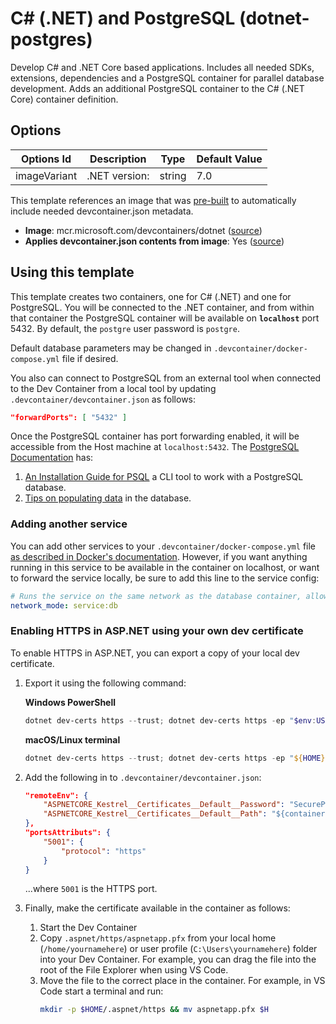 
# C# (.NET) and PostgreSQL (dotnet-postgres)

Develop C# and .NET Core based applications. Includes all needed SDKs, extensions, dependencies and a PostgreSQL container for parallel database development. Adds an additional PostgreSQL container to the C# (.NET Core) container definition.

## Options

| Options Id | Description | Type | Default Value |
|-----|-----|-----|-----|
| imageVariant | .NET version: | string | 7.0 |

This template references an image that was [pre-built](https://containers.dev/implementors/reference/#prebuilding) to automatically include needed devcontainer.json metadata.

* **Image**: mcr.microsoft.com/devcontainers/dotnet ([source](https://github.com/devcontainers/images/tree/main/src/dotnet))
* **Applies devcontainer.json contents from image**: Yes ([source](https://github.com/devcontainers/images/blob/main/src/dotnet/.devcontainer/devcontainer.json))

## Using this template

This template creates two containers, one for C# (.NET) and one for PostgreSQL. You will be connected to the .NET container, and from within that container the PostgreSQL container will be available on **`localhost`** port 5432. By default, the `postgre` user password is `postgre`. 

Default database parameters may be changed in `.devcontainer/docker-compose.yml` file if desired.

You also can connect to PostgreSQL from an external tool when connected to the Dev Container from a local tool by updating `.devcontainer/devcontainer.json` as follows:

```json
"forwardPorts": [ "5432" ]
```

Once the PostgreSQL container has port forwarding enabled, it will be accessible from the Host machine at `localhost:5432`. The [PostgreSQL Documentation](https://www.postgresql.org/docs/14/index.html) has:

1. [An Installation Guide for PSQL](https://www.postgresql.org/docs/14/installation.html) a CLI tool to work with a PostgreSQL database.
2. [Tips on populating data](https://www.postgresql.org/docs/14/populate.html) in the database. 

### Adding another service

You can add other services to your `.devcontainer/docker-compose.yml` file [as described in Docker's documentation](https://docs.docker.com/compose/compose-file/#service-configuration-reference). However, if you want anything running in this service to be available in the container on localhost, or want to forward the service locally, be sure to add this line to the service config:

```yaml
# Runs the service on the same network as the database container, allows "forwardPorts" in devcontainer.json function.
network_mode: service:db
```

### Enabling HTTPS in ASP.NET using your own dev certificate

To enable HTTPS in ASP.NET, you can export a copy of your local dev certificate.

1. Export it using the following command:

    **Windows PowerShell**

    ```powershell
    dotnet dev-certs https --trust; dotnet dev-certs https -ep "$env:USERPROFILE/.aspnet/https/aspnetapp.pfx" -p "SecurePwdGoesHere"
    ```

    **macOS/Linux terminal**

    ```powershell
    dotnet dev-certs https --trust; dotnet dev-certs https -ep "${HOME}/.aspnet/https/aspnetapp.pfx" -p "SecurePwdGoesHere"
    ```

2. Add the following in to `.devcontainer/devcontainer.json`:

    ```json
    "remoteEnv": {
        "ASPNETCORE_Kestrel__Certificates__Default__Password": "SecurePwdGoesHere",
        "ASPNETCORE_Kestrel__Certificates__Default__Path": "${containerEnv:HOME}/.aspnet/https/aspnetapp.pfx",
    },
    "portsAttributs": {
        "5001": {
            "protocol": "https"
        }
    }
    ```
    ...where `5001` is the HTTPS port.

3. Finally, make the certificate available in the container as follows:

    1. Start the Dev Container
    2. Copy `.aspnet/https/aspnetapp.pfx` from your local home (`/home/yournamehere`) or user profile (`C:\Users\yournamehere`) folder into your Dev Container. For example, you can drag the file into the root of the File Explorer when using VS Code.
    3. Move the file to the correct place in the container. For example, in VS Code start a terminal and run:
        ```bash
        mkdir -p $HOME/.aspnet/https && mv aspnetapp.pfx $H
